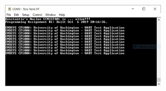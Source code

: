 ![assignment01][image]

[image]: https://github.com/kosetin/embsys100/blob/assets/assignment01/assignment_01.JPG "Hello World!"